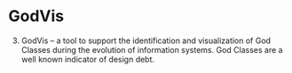 # GodVis
3.	GodVis – a tool to support the identification and visualization of God Classes during the evolution of information systems. God Classes are a well known indicator of design debt.

